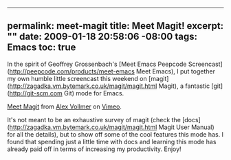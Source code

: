----- 
permalink: meet-magit
title: Meet Magit!
excerpt: ""
date: 2009-01-18 20:58:06 -08:00
tags: Emacs
toc: true
-----
In the spirit of Geoffrey Grossenbach's [Meet Emacs Peepcode Screencast](http://peepcode.com/products/meet-emacs Meet Emacs), I put together my own humble little screencast this weekend on [magit](http://zagadka.vm.bytemark.co.uk/magit/magit.html Magit), a fantastic [git](http://git-scm.com Git) mode for Emacs.

<object width="400" height="300" data="http://vimeo.com/moogaloop.swf?clip_id=2871241&amp;server=vimeo.com&amp;show_title=1&amp;show_byline=1&amp;show_portrait=0&amp;color=&amp;fullscreen=1" type="application/x-shockwave-flash"></object>
[Meet Magit](http://vimeo.com/2871241) from [Alex Vollmer](http://vimeo.com/alexvollmer) on [Vimeo](http://vimeo.com).

It's not meant to be an exhaustive survey of magit (check the [docs](http://zagadka.vm.bytemark.co.uk/magit/magit.html Magit User Manual) for all the details), but to show off some of the cool features this mode has. I found that spending just a little time with docs and learning this mode has already paid off in terms of increasing my productivity. Enjoy!
